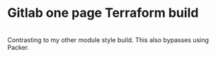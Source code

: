 # Gitlab one page Terraform build
<br>
Contrasting to my other module style build. This also bypasses using Packer.<br>
<br>
